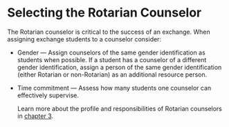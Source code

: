 # Selecting the Rotarian Counselor



The Rotarian counselor is critical to the success of an exchange. When assigning exchange students to a counselor consider:

* Gender — Assign counselors of the same gender identification  as students when possible. If a student has a counselor of a different gender identification, assign a person of the same gender identification \(either Rotarian or non-Rotarian\) as an additional resource person.
* Time commitment — Assess how many students one counselor can effectively supervise.

  Learn more about the profile and responsibilities of Rotarian counselors in [chapter 3](../3.-building-a-successful-youth-exchange-program/).

